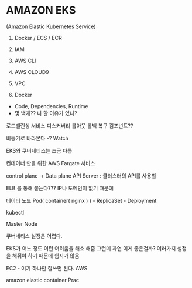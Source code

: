 # AMAZON EKS
(Amazon Elastic Kubernetes Service)

1. Docker / ECS / ECR
2. IAM
3. AWS CLI
4. AWS CLOUD9
5. VPC


1. Docker
- Code, Dependencies, Runtime
- 몇 백개?? 나 할 이유가 있나?


로드밸런싱
서비스 디스커버리
롤아웃 롤백
복구
컴포넌트??


비동기로 바라본다 -? Watch


EKS와 쿠버네티스는 조금 다름

컨테이너 만을 위한 AWS Fargate 서비스

control plane -> Data plane
API Server : 클러스터의 API를 사용할 

ELB 를 통해 붙는다???
IP나 도메인이 없기 때문에


데이터 노드 
Pod( container( nginx ) ) - ReplicaSet - Deployment


kubectl

Master Node

쿠버네티스 설정은 어렵다.

EKS가 어느 정도 이런 어려움을 해소 해줌 
그런데 과연 이게 좋은걸까?
여러가지 설정을 해줘야 하기 때문에 쉽지가 않음

EC2 - 여기 하나만 잘쓰면 된다. AWS

amazon elastic container 
Prac
